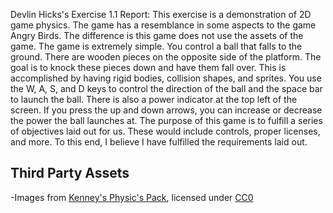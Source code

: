 Devlin Hicks's Exercise 1.1 Report:
	This exercise is a demonstration of 2D game physics. The game has a resemblance in some aspects to
	the game Angry Birds. The difference is this game does not use the assets of the game. The game is extremely simple.
	You control a ball that falls to the ground. There are wooden pieces on the opposite side of the platform.
	The goal is to knock these pieces down and have them fall over. This is accomplished by having rigid bodies, collision shapes, and sprites. 
	You use the W, A, S, and D keys to control the direction of the ball and the space bar to launch the ball.
	There is also a power indicator at the top left of the screen. 
	If you press the up and down arrows, you can increase or decrease the power the ball launches at.
	The purpose of this game is to fulfill a series of objectives laid out for us.
	 These would include controls,
	proper licenses, and more. 
	To this end, I believe I have fulfilled the requirements laid out. 
 ## Third Party Assets
-Images from [Kenney's Physic's Pack](https://kenney.nl/assets/physics-assets), licensed under [CC0](https://creativecommons.org/publicdomain/zero/1.0/)
